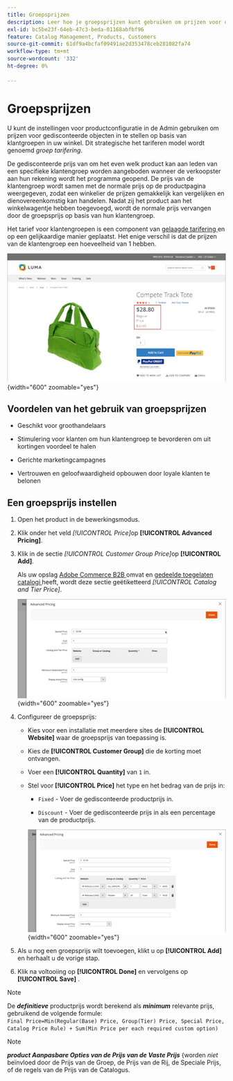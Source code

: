 ```yaml
---
title: Groepsprijzen
description: Leer hoe je groepsprijzen kunt gebruiken om prijzen voor objecten met korting in te stellen op basis van klantgroepen in je winkel.
exl-id: bc5be23f-64eb-47c3-beda-01168abfbf96
feature: Catalog Management, Products, Customers
source-git-commit: 61df9a4bcfaf09491ae2d353478ceb281082fa74
workflow-type: tm+mt
source-wordcount: '332'
ht-degree: 0%

---
```


# Groepsprijzen

U kunt de instellingen voor productconfiguratie in de Admin gebruiken om prijzen voor gedisconteerde objecten in te stellen op basis van klantgroepen in uw winkel. Dit strategische het tariferen model wordt genoemd _groep tarifering_.

De gedisconteerde prijs van om het even welk product kan aan leden van een specifieke klantengroep worden aangeboden wanneer de verkoopster aan hun rekening wordt het programma geopend. De prijs van de klantengroep wordt samen met de normale prijs op de productpagina weergegeven, zodat een winkelier de prijzen gemakkelijk kan vergelijken en dienovereenkomstig kan handelen. Nadat zij het product aan het winkelwagentje hebben toegevoegd, wordt de normale prijs vervangen door de groepsprijs op basis van hun klantengroep.

Het tarief voor klantengroepen is een component van [ gelaagde tarifering ](product-price-tier.md) en op een gelijkaardige manier geplaatst. Het enige verschil is dat de prijzen van de klantengroep een hoeveelheid van 1 hebben.

![ Korting van de Groep van de Klant ](./assets/storefront-price-group.png){width="600" zoomable="yes"}

## Voordelen van het gebruik van groepsprijzen

- Geschikt voor groothandelaars

- Stimulering voor klanten om hun klantengroep te bevorderen om uit kortingen voordeel te halen

- Gerichte marketingcampagnes

- Vertrouwen en geloofwaardigheid opbouwen door loyale klanten te belonen

## Een groepsprijs instellen

1. Open het product in de bewerkingsmodus.

1. Klik onder het veld _[!UICONTROL Price]_&#x200B;op **[!UICONTROL Advanced Pricing]**.

1. Klik in de sectie _[!UICONTROL Customer Group Price]_&#x200B;op **[!UICONTROL Add]**.

   Als uw opslag [ Adobe Commerce B2B ](../b2b/introduction.md) omvat en [ gedeelde toegelaten catalogi ](../b2b/catalog-shared.md) heeft, wordt deze sectie geëtiketteerd _[!UICONTROL Catalog and Tier Price]_.

   ![ Geavanceerde Prijsverhoging ](./assets/product-price-group.png){width="600" zoomable="yes"}

1. Configureer de groepsprijs:

   - Kies voor een installatie met meerdere sites de **[!UICONTROL Website]** waar de groepsprijs van toepassing is.

   - Kies de **[!UICONTROL Customer Group]** die de korting moet ontvangen.

   - Voer een **[!UICONTROL Quantity]** van `1` in.

   - Stel voor **[!UICONTROL Price]** het type en het bedrag van de prijs in:

      - `Fixed` - Voer de gedisconteerde productprijs in.

      - `Discount` - Voer de gedisconteerde prijs in als een percentage van de productprijs.

     ![ Prijzen van de Groep van de Klant ](./assets/product-price-group-discount.png){width="600" zoomable="yes"}

1. Als u nog een groepsprijs wilt toevoegen, klikt u op **[!UICONTROL Add]** en herhaalt u de vorige stap.

1. Klik na voltooiing op **[!UICONTROL Done]** en vervolgens op **[!UICONTROL Save]** .

>[!NOTE]
>
>De **_definitieve_** productprijs wordt berekend als **_minimum_** relevante prijs, gebruikend de volgende formule: <br/>`Final Price=Min(Regular(Base) Price, Group(Tier) Price, Special Price, Catalog Price Rule) + Sum(Min Price per each required custom option)`

>[!NOTE]
>
>_&#x200B;**product Aanpasbare Opties van de Prijs van de Vaste Prijs**&#x200B;_ &lbrace;worden _niet_ beïnvloed door de Prijs van de Groep, de Prijs van de Rij, de Speciale Prijs, of de regels van de Prijs van de Catalogus.

